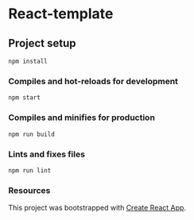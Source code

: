 # React-template 

## Project setup
```
npm install
```

### Compiles and hot-reloads for development
```
npm start
```

### Compiles and minifies for production
```
npm run build
```

### Lints and fixes files
```
npm run lint
```

### Resources
This project was bootstrapped with [Create React App](https://github.com/facebook/create-react-app).

